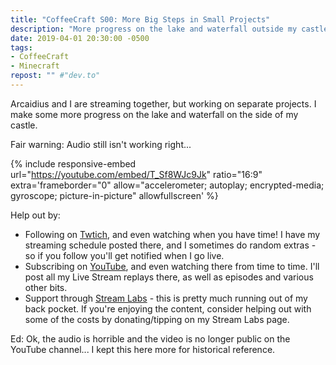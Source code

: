 ```yaml
---
title: "CoffeeCraft S00: More Big Steps in Small Projects"
description: "More progress on the lake and waterfall outside my castle."
date: 2019-04-01 20:30:00 -0500
tags:
- CoffeeCraft
- Minecraft
repost: "" #"dev.to"
---
```


Arcaidius and I are streaming together, but working on separate projects. I make some more progress on the lake and waterfall on the side of my castle.

Fair warning: Audio still isn't working right...
<!--more-->

{% include responsive-embed url="https://youtube.com/embed/T_Sf8WJc9Jk" ratio="16:9" extra='frameborder="0" allow="accelerometer; autoplay; encrypted-media; gyroscope; picture-in-picture" allowfullscreen' %}

Help out by:
 * Following on [Twtich](https://twitch.tv/AnonJr_Live), and even watching when you have time! I have my streaming schedule posted there, and I sometimes do random extras - so if you follow you'll get notified when I go live.
 * Subscribing on [YouTube](http://www.youtube.com/channel/UCXafqhKHbkSUIrq0LAuu0tw), and even watching there from time to time. I'll post all my Live Stream replays there, as well as episodes and various other bits.
 * Support through [Stream Labs](https://streamlabs.com/anonjr_live) - this is pretty much running out of my back pocket. If you're enjoying the content, consider helping out with some of the costs by donating/tipping on my Stream Labs page.

Ed: Ok, the audio is horrible and the video is no longer public on the YouTube channel... I kept this here more for historical reference.